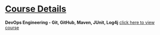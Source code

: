 # [Course Details](https://github.com/Muhammed-Javith/Udemy-MJ/blob/main/Visual%20Studio%20Code%20Ultimate%20Guide/Course%20Details.md)

**DevOps Engineering - Git, GitHub, Maven, JUnit, Log4j** [click here to view course](https://www.udemy.com/course/devops-engineering-git-github-maven-junit-log4j/)
